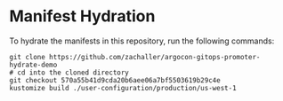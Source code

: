 # Manifest Hydration

To hydrate the manifests in this repository, run the following commands:

```shell
git clone https://github.com/zachaller/argocon-gitops-promoter-hydrate-demo
# cd into the cloned directory
git checkout 570a55b41d9cda20b6aee06a7bf5503619b29c4e
kustomize build ./user-configuration/production/us-west-1
```
